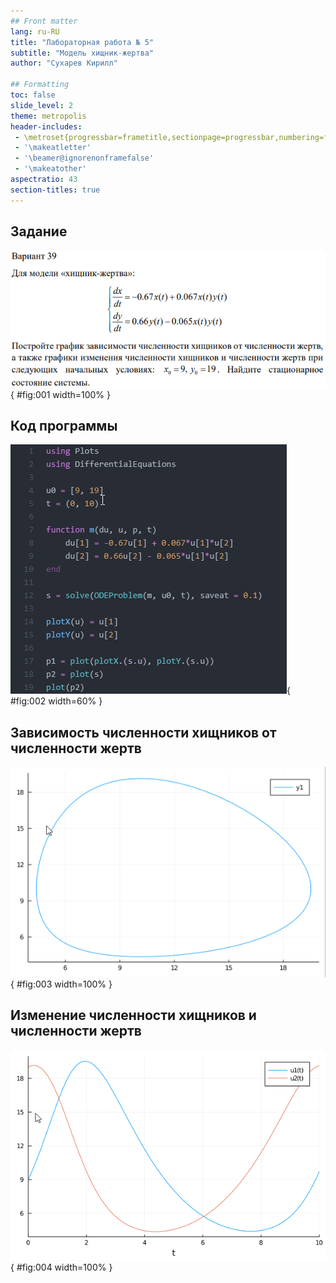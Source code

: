 ```yaml
---
## Front matter
lang: ru-RU
title: "Лабораторная работа № 5"
subtitle: "Модель хищник-жертва"
author: "Сухарев Кирилл"

## Formatting
toc: false
slide_level: 2
theme: metropolis
header-includes: 
 - \metroset{progressbar=frametitle,sectionpage=progressbar,numbering=fraction}
 - '\makeatletter'
 - '\beamer@ignorenonframefalse'
 - '\makeatother'
aspectratio: 43
section-titles: true
---
```


## Задание

![](images/presentation/img1.png){ #fig:001 width=100% }

## Код программы

![](images/presentation/img2.png){ #fig:002 width=60% }

## Зависимость численности хищников от численности жертв

![](images/presentation/img3.png){ #fig:003 width=100% }

## Изменение численности хищников и численности жертв

![](images/presentation/img4.png){ #fig:004 width=100% }